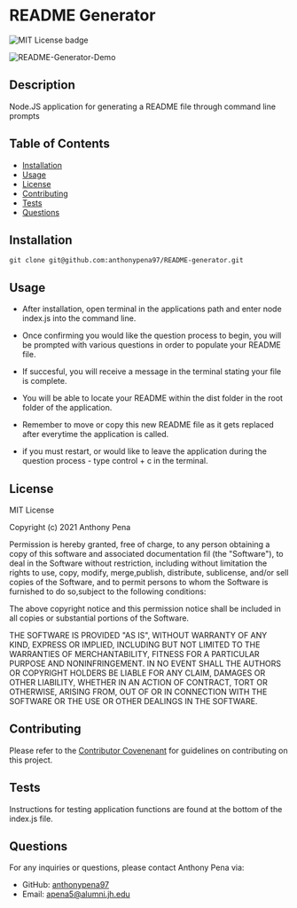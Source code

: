 # README Generator
![MIT License badge](https://img.shields.io/badge/license-MIT_License-green)

![README-Generator-Demo](https://user-images.githubusercontent.com/79285555/131401795-6c4b3038-4b0f-4aaa-8de6-3ab4ffe44a66.gif)

 ## Description
 Node.JS application for generating a README file through command line prompts

 ## Table of Contents
 * [Installation](#installation)
 * [Usage](#usage)
 * [License](#license)
 * [Contributing](#contributing)
 * [Tests](#tests)
 * [Questions](#questions)

 ## Installation
  
    git clone git@github.com:anthonypena97/README-generator.git

## Usage
- After installation, open terminal in the applications path and enter node index.js into the command line. 

- Once confirming you would like the question process to begin, you will be prompted with various questions in order to populate your README file. 

- If succesful, you will receive a message in the terminal stating your file is complete. 

- You will be able to locate your README within the dist folder in the root folder of the application. 

- Remember to move or copy this new README file as it gets replaced after everytime the application is called. 

- if you must restart, or would like to leave the application during the question process - type control +  c in the terminal.

## License
MIT License
    
Copyright (c) 2021 Anthony Pena

Permission is hereby granted, free of charge, to any person obtaining a copy of this software and associated documentation fil (the "Software"), to deal in the Software without restriction, including without limitation the rights to use, copy, modify, merge,publish, distribute, sublicense, and/or sell copies of the Software, and to permit persons to whom the Software is furnished to do so,subject to the following conditions:
            
 The above copyright notice and this permission notice shall be included in all copies or substantial portions of the Software.
            
THE SOFTWARE IS PROVIDED "AS IS", WITHOUT WARRANTY OF ANY KIND, EXPRESS OR IMPLIED, INCLUDING BUT NOT LIMITED TO THE WARRANTIES OF MERCHANTABILITY, FITNESS FOR A PARTICULAR PURPOSE AND NONINFRINGEMENT. IN NO EVENT SHALL THE AUTHORS OR COPYRIGHT HOLDERS BE LIABLE FOR ANY CLAIM, DAMAGES OR OTHER LIABILITY, WHETHER IN AN ACTION OF CONTRACT, TORT OR OTHERWISE, ARISING FROM, OUT OF OR IN CONNECTION WITH THE SOFTWARE OR THE USE OR OTHER DEALINGS IN THE SOFTWARE.

## Contributing
Please refer to the [Contributor Covenenant](https://www.contributor-covenant.org/) for guidelines on contributing on this project.

## Tests
  
 Instructions for testing application functions are found at the bottom of the index.js file. 

## Questions
For any inquiries or questions, please contact Anthony Pena via:
* GitHub: [anthonypena97](https://github.com/anthonypena97)
* Email: <apena5@alumni.jh.edu>
